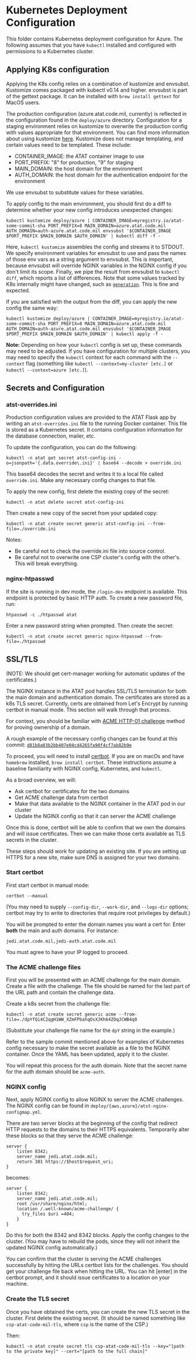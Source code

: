 # Kubernetes Deployment Configuration

This folder contains Kubernetes deployment configuration for Azure. The following assumes that you have `kubectl` installed and configured with permissions to a Kubernetes cluster.

## Applying K8s configuration

Applying the K8s config relies on a combination of kustomize and envsubst. Kustomize comes packaged with kubectl v0.14 and higher. envsubst is part of the gettext package. It can be installed with `brew install gettext` for MacOS users.

The production configuration (azure.atat.code.mil, currently) is reflected in the configuration found in the `deploy/azure` directory. Configuration for a staging environment relies on kustomize to overwrite the production config with values appropriate for that environment. You can find more information about using kustomize [here](https://kubernetes.io/docs/tasks/manage-kubernetes-objects/kustomization/). Kustomize does not manage templating, and certain values need to be templated. These include:

- CONTAINER_IMAGE: the ATAT container image to use
- PORT_PREFIX: "8" for production, "9" for staging
- MAIN_DOMAIN: the host domain for the environment
- AUTH_DOMAIN: the host domain for the authentication endpoint for the environment

We use envsubst to substitute values for these variables.

To apply config to the main environment, you should first do a diff to determine whether your new config introduces unexpected changes:

```
kubectl kustomize deploy/azure | CONTAINER_IMAGE=myregistry.io/atat-some-commit-sha PORT_PREFIX=8 MAIN_DOMAIN=azure.atat.code.mil AUTH_DOMAIN=auth-azure.atat.code.mil envsubst '$CONTAINER_IMAGE $PORT_PREFIX $MAIN_DOMAIN $AUTH_DOMAIN' | kubectl diff -f -
```

Here, `kubectl kustomize` assembles the config and streams it to STDOUT. We specify environment variables for envsubst to use and pass the names of those env vars as a string argument to envsubst. This is important, because envsubst will override NGINX variables in the NGINX config if you don't limit its scope. Finally, we pipe the result from envsubst to `kubectl diff`, which reports a list of differences. Note that some values tracked by K8s internally might have changed, such as [`generation`](https://kubernetes.io/docs/reference/generated/kubernetes-api/v1.16/#objectmeta-v1-meta). This is fine and expected.

If you are satisfied with the output from the diff, you can apply the new config the same way:

```
kubectl kustomize deploy/azure | CONTAINER_IMAGE=myregistry.io/atat-some-commit-sha PORT_PREFIX=8 MAIN_DOMAIN=azure.atat.code.mil AUTH_DOMAIN=auth-azure.atat.code.mil envsubst '$CONTAINER_IMAGE $PORT_PREFIX $MAIN_DOMAIN $AUTH_DOMAIN' | kubectl apply -f -
```

**Note:** Depending on how your `kubectl` config is set up, these commands may need to be adjusted. If you have configuration for multiple clusters, you may need to specify the `kubectl` context for each command with the `--context` flag (something like `kubectl --context=my-cluster [etc.]` or `kubectl --context=azure [etc.]`).

## Secrets and Configuration

### atst-overrides.ini

Production configuration values are provided to the ATAT Flask app by writing an `atst-overrides.ini` file to the running Docker container. This file is stored as a Kubernetes secret. It contains configuration information for the database connection, mailer, etc.

To update the configuration, you can do the following:

```
kubectl -n atat get secret atst-config-ini -o=jsonpath='{.data.override\.ini}' | base64 --decode > override.ini
```

This base64 decodes the secret and writes it to a local file called `override.ini`. Make any necessary config changes to that file.

To apply the new config, first delete the existing copy of the secret:

```
kubectl -n atat delete secret atst-config-ini
```

Then create a new copy of the secret from your updated copy:

```
kubectl -n atat create secret generic atst-config-ini --from-file=./override.ini
```

Notes:

- Be careful not to check the override.ini file into source control.
- Be careful not to overwrite one CSP cluster's config with the other's. This will break everything.

### nginx-htpasswd

If the site is running in dev mode, the `/login-dev` endpoint is available. This endpoint is protected by basic HTTP auth. To create a new password file, run:

```
htpasswd -c ./htpasswd atat
```

Enter a new password string when prompted. Then create the secret:

```
kubectl -n atat create secret generic nginx-htpasswd --from-file=./htpasswd
```

## SSL/TLS

(NOTE: We should get cert-manager working for automatic updates of the certificates.)

The NGINX instance in the ATAT pod handles SSL/TLS termination for both the main domain and authentication domain. The certificates are stored as a k8s TLS secret. Currently, certs are obtained from Let's Encrypt by running certbot in manual mode. This section will walk through that process.

For context, you should be familiar with [ACME HTTP-01 challenge](https://letsencrypt.org/docs/challenge-types/) method for proving ownership of a domain.

A rough example of the necessary config changes can be found at this commit: [`d81b8a03b2bb407e04cd4265fa90f4cf7ab82b9e`](https://github.com/dod-ccpo/atst/commit/d81b8a03b2bb407e04cd4265fa90f4cf7ab82b9e)

To proceed, you will need to install [certbot](https://certbot.eff.org/docs/install.html). If you are on macOs and have `homebrew` installed, `brew install certbot`. These instructions assume a baseline familiarity with NGINX config, Kubernetes, and `kubectl`.

As a broad overview, we will:

- Ask certbot for certificates for the two domains
- Get ACME challenge data from certbot
- Make that data available to the NGINX container in the ATAT pod in our cluster
- Update the NGINX config so that it can server the ACME challenge

Once this is done, certbot will be able to confirm that we own the domains and will issue certificates. Then we can make those certs available as TLS secrets in the cluster.

These steps should work for updating an existing site. If you are setting up HTTPS for a new site, make sure DNS is assigned for your two domains.

### Start certbot

First start certbot in manual mode:

```
certbot --manual
```

(You may need to supply `--config-dir`, `--work-dir`, and `--logs-dir` options; certbot may try to write to directories that require root privileges by default.)

You will be prompted to enter the domain names you want a cert for. Enter **both** the main and auth domains. For instance:

```
jedi.atat.code.mil,jedi-auth.atat.code.mil
```

You must agree to have your IP logged to proceed.

### The ACME challenge files

First you will be presented with an ACME challenge for the main domain. Create a file with the challenge. The file should be named for the last part of the URL path and contain the challenge data.

Create a k8s secret from the challenge file:

```
kubectl -n atat create secret generic acme --from-file=./dpYfQi4C2qgH1WW_XZmFPbahqOsXJKh64ZOqJCWB4q0
```

(Substitute your challenge file name for the `dpY` string in the example.)

Refer to the sample commit mentioned above for examples of Kubernetes config necessary to make the secret available as a file to the NGINX container. Once the YAML has been updated, apply it to the cluster.

You will repeat this process for the auth domain. Note that the secret name for the auth domain should be `acme-auth`.

### NGINX config

Next, apply NGINX config to allow NGINX to server the ACME challenges. The NGINX config can be found in `deploy/{aws,azure}/atst-nginx-configmap.yml`.

There are two server blocks at the beginning of the config that redirect HTTP requests to the domains to their HTTPS equivalents. Temporarily alter these blocks so that they serve the ACME challenge:

```
server {
    listen 8342;
    server_name jedi.atat.code.mil;
    return 301 https://$host$request_uri;
}
```

becomes:

```
server {
    listen 8342;
    server_name jedi.atat.code.mil;
    root /usr/share/nginx/html;
    location /.well-known/acme-challenge/ {
      try_files $uri =404;
    }
}
```

Do this for both the 8342 and 8342 blocks. Apply the config changes to the cluster. (You may have to rebuild the pods, since they will not inherit the updated NGINX config automatically.)

You can confirm that the cluster is serving the ACME challenges successfully by hitting the URLs certbot lists for the challenges. You should get your challenge file back when hitting the URL. You can hit [enter] in the certbot prompt, and it should issue certificates to a location on your machine.

### Create the TLS secret

Once you have obtained the certs, you can create the new TLS secret in the cluster. First delete the existing secret. (It should be named something like `csp-atat-code-mil-tls`, where `csp` is the name of the CSP.)

Then:

```
kubectl -n atat create secret tls csp-atat-code-mil-tls --key="[path to the private key]" --cert="[path to the full chain]"
```

